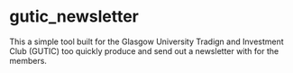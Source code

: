 # gutic_newsletter

This a simple tool built for the Glasgow University Tradign and Investment Club (GUTIC) too quickly produce and send out a newsletter with for the members.
